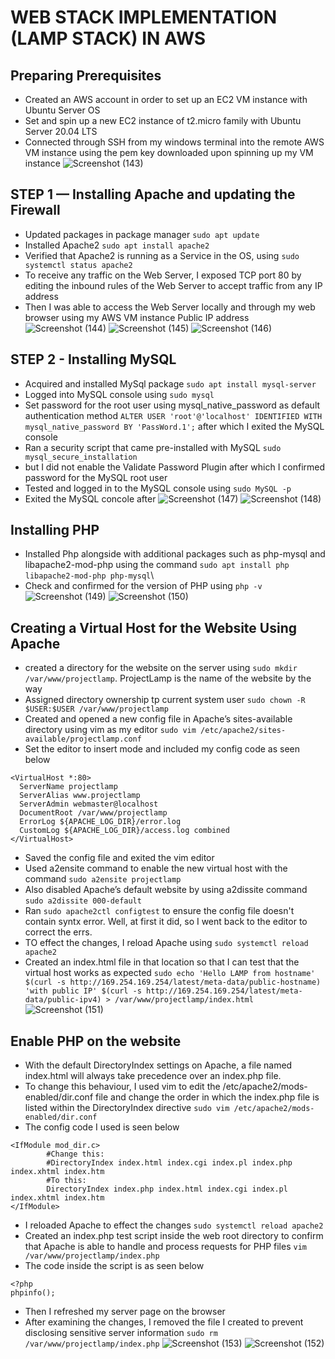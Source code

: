 # WEB STACK IMPLEMENTATION (LAMP STACK) IN AWS


## Preparing Prerequisites
  * Created an AWS account in order to set up an EC2 VM instance with Ubuntu Server OS
  * Set and spin up a new EC2 instance of t2.micro family with Ubuntu Server 20.04 LTS
  * Connected through SSH from my windows terminal into the remote AWS VM instance using the pem key downloaded upon spinning up my VM instance
  ![Screenshot (143)](https://user-images.githubusercontent.com/69347415/193482539-1bec2cfa-488f-4281-8ab9-4da4fd8a15e8.png)


## STEP 1 — Installing Apache and updating the Firewall
  * Updated packages in package manager `sudo apt update`
  * Installed Apache2 `sudo apt install apache2`
  * Verified that Apache2 is running as a Service in the OS, using `sudo systemctl status apache2`
  * To receive any traffic on the Web Server, I exposed TCP port 80 by editing the inbound rules of the Web Server to accept traffic from any IP address
  * Then I was able to access the Web Server locally and through my web browser using my AWS VM instance Public IP address
![Screenshot (144)](https://user-images.githubusercontent.com/69347415/193483011-dc93c463-5c56-4561-a2e6-10f0179177f5.png)
![Screenshot (145)](https://user-images.githubusercontent.com/69347415/193483015-ba8c7a59-8275-4028-9a2a-06298d2c5837.png)
![Screenshot (146)](https://user-images.githubusercontent.com/69347415/193483047-862adefa-ed01-4bac-89a9-69ed7d0322f9.png)


## STEP 2 - Installing MySQL
  * Acquired and installed MySql package `sudo apt install mysql-server`
  * Logged into MySQL console using `sudo mysql`
  * Set password for the root user using mysql_native_password as default authentication method `ALTER USER 'root'@'localhost' IDENTIFIED WITH mysql_native_password BY 'PassWord.1';` after which I exited the MySQL console
  * Ran a security script that came pre-installed with MySQL `sudo mysql_secure_installation`
  * but I did not enable the Validate Password Plugin after which I confirmed password for the MySQL root user
  * Tested and logged in to the MySQL console using `sudo MySQL -p`
  * Exited the MySQL concole after
 ![Screenshot (147)](https://user-images.githubusercontent.com/69347415/193484609-44e0c71b-e44f-4e0e-a17f-9691e193e871.png)
![Screenshot (148)](https://user-images.githubusercontent.com/69347415/193484145-ef561ade-cda8-44d8-8ae0-7980a22279a5.png)


## Installing PHP
  * Installed Php alongside with additional packages such as php-mysql and libapache2-mod-php using the command `sudo apt install php libapache2-mod-php php-mysql`\
  * Check and confirmed for the version of PHP using `php -v`
![Screenshot (149)](https://user-images.githubusercontent.com/69347415/193484345-7de790eb-22e1-41ab-98d0-2168ade33627.png)
![Screenshot (150)](https://user-images.githubusercontent.com/69347415/193484759-76cf2909-523c-46e2-a8af-b47b8f8725c8.png)

      
## Creating a Virtual Host for the Website Using Apache
  * created a directory for the website on the server using `sudo mkdir /var/www/projectlamp`. ProjectLamp is the name of the website by the way
  * Assigned directory ownership tp current system user `sudo chown -R $USER:$USER /var/www/projectlamp`
  * Created and opened a new config file in Apache’s sites-available directory using vim as my editor `sudo vim /etc/apache2/sites-available/projectlamp.conf`
  * Set the editor to insert mode and included my config code as seen below
  ```
  <VirtualHost *:80>
    ServerName projectlamp
    ServerAlias www.projectlamp 
    ServerAdmin webmaster@localhost
    DocumentRoot /var/www/projectlamp
    ErrorLog ${APACHE_LOG_DIR}/error.log
    CustomLog ${APACHE_LOG_DIR}/access.log combined
  </VirtualHost>
```
  * Saved the config file and exited the vim editor
  * Used a2ensite command to enable the new virtual host with the command `sudo a2ensite projectlamp`
  * Also disabled Apache’s default website by using a2dissite command `sudo a2dissite 000-default`
  * Ran `sudo apache2ctl configtest` to ensure the config file doesn't contain syntx error. Well, at first it did, so I went back to the editor to correct the errs.
  * TO effect the changes, I reload Apache using `sudo systemctl reload apache2`
  * Created an index.html file in that location so that I can test that the virtual host works as expected `sudo echo 'Hello LAMP from hostname' $(curl -s http://169.254.169.254/latest/meta-data/public-hostname) 'with public IP' $(curl -s http://169.254.169.254/latest/meta-data/public-ipv4) > /var/www/projectlamp/index.html`
![Screenshot (151)](https://user-images.githubusercontent.com/69347415/193485138-5d8529f7-d5fc-4496-994e-71fa85e96e55.png)


## Enable PHP on the website
  * With the default DirectoryIndex settings on Apache, a file named index.html will always take precedence over an index.php file.
  * To change this behaviour, I used vim to edit the /etc/apache2/mods-enabled/dir.conf file and change the order in which the index.php file is listed within the DirectoryIndex directive `sudo vim /etc/apache2/mods-enabled/dir.conf`
  * The config code I used is seen below
```
<IfModule mod_dir.c>
        #Change this:
        #DirectoryIndex index.html index.cgi index.pl index.php index.xhtml index.htm
        #To this:
        DirectoryIndex index.php index.html index.cgi index.pl index.xhtml index.htm
</IfModule>
```
  * I reloaded Apache to effect the changes `sudo systemctl reload apache2`
  * Created an index.php test script inside the web root directory to confirm that Apache is able to handle and process requests for PHP files `vim /var/www/projectlamp/index.php`
  * The code inside the script is as seen below 
```
<?php
phpinfo();
```
  * Then I refreshed my server page on the browser
  * After examining the changes, I removed the file I created to prevent disclosing sensitive server information `sudo rm /var/www/projectlamp/index.php`
![Screenshot (153)](https://user-images.githubusercontent.com/69347415/193486009-a2c0a99a-d38e-4e59-b5a6-0031ab64ae83.png)
![Screenshot (152)](https://user-images.githubusercontent.com/69347415/193485274-35dffca7-92fe-4027-a5a8-546777228438.png)

